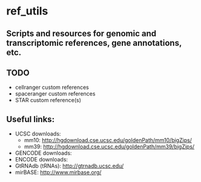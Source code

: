 # ref_utils
## Scripts and resources for genomic and transcriptomic references, gene annotations, etc.

## TODO
- cellranger custom references
- spaceranger custom references
- STAR custom reference(s)

## Useful links:
- UCSC downloads:
  - mm10: http://hgdownload.cse.ucsc.edu/goldenPath/mm10/bigZips/
  - mm39: http://hgdownload.cse.ucsc.edu/goldenPath/mm39/bigZips/
- GENCODE downloads:
- ENCODE downloads:
- GtRNAdb (tRNAs): http://gtrnadb.ucsc.edu/
- mirBASE: http://www.mirbase.org/
